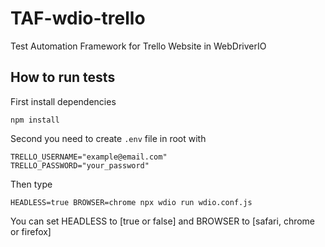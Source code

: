 # TAF-wdio-trello
Test Automation Framework for Trello Website in WebDriverIO

## How to run tests
First install dependencies
```
npm install
```
Second you need to create `.env` file in root with
```
TRELLO_USERNAME="example@email.com"
TRELLO_PASSWORD="your_password"
```
Then type
```
HEADLESS=true BROWSER=chrome npx wdio run wdio.conf.js
```
You can set HEADLESS to [true or false] and BROWSER to [safari, chrome or firefox]
